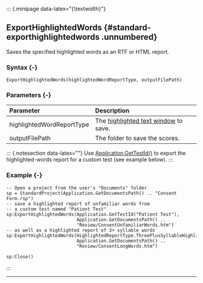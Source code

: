 ::: {.minipage data-latex="{\textwidth}"}
## ExportHighlightedWords {#standard-exporthighlightedwords .unnumbered}

Saves the specified highlighted words as an RTF or HTML report.

### Syntax {-}

```{sql}
ExportHighlightedWords(highlightedWordReportType, outputFilePath)
```

### Parameters {-}

**Parameter** | **Description**
| :-- | :-- |
highlightedWordReportType | The [highlighted text window](#highlightedreporttype) to save.
outputFilePath | The folder to save the scores.

::: {.notesection data-latex=""}
Use [Application.GetTestId()](#gettestid) to export the highlighted-words report for a custom test (see example below).
:::

### Example {-}

```{sql}
-- Open a project from the user's "Documents" folder
sp = StandardProject(Application.GetDocumentsPath() .. "Consent Form.rsp")
-- save a highlighted report of unfamiliar words from
-- a custom test named "Patient Test"
sp:ExportHighlightedWords(Application.GetTestId("Patient Test"),
                          Application.GetDocumentsPath() ..
                          "Review/ConsentUnfamiliarWords.htm")
-- as well as a highlighted report of 3+ syllable words
sp:ExportHighlightedWords(HighlightedReportType.ThreePlusSyllableHighlightedWords,
                          Application.GetDocumentsPath() ..
                          "Review/ConsentLongWords.htm")

sp:Close()
```
:::

***
